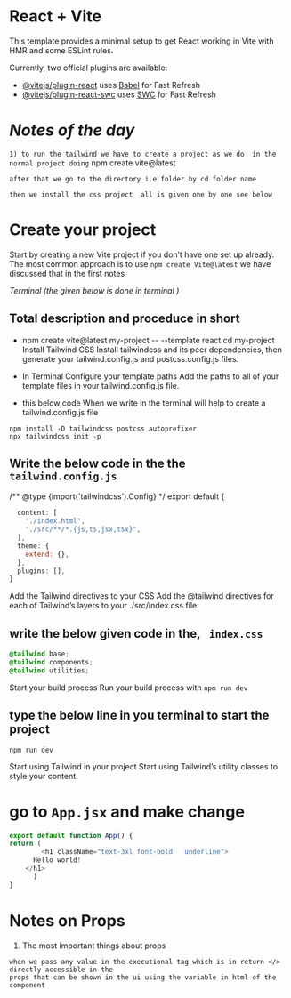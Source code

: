 # React + Vite

This template provides a minimal setup to get React working in Vite with HMR and some ESLint rules.

Currently, two official plugins are available:

- [@vitejs/plugin-react](https://github.com/vitejs/vite-plugin-react/blob/main/packages/plugin-react/README.md) uses [Babel](https://babeljs.io/) for Fast Refresh
- [@vitejs/plugin-react-swc](https://github.com/vitejs/vite-plugin-react-swc) uses [SWC](https://swc.rs/) for Fast Refresh

# *Notes of the day*

``1) to run the tailwind we have to create a project as we do 
in the normal project doing``  npm create vite@latest

``after that we go to the directory i.e folder by cd folder name`` 

`then we install the css project  all is given one by one see below` 



 # Create your project 

Start by creating a new Vite project if you don’t have one set up already. The most common approach is to use `npm create Vite@latest` we have discussed that in the first notes
 


*Terminal (the given below is done in terminal )*


## Total description and proceduce in short 

* npm create vite@latest my-project -- --template react
cd my-project
Install Tailwind CSS
Install tailwindcss and its peer dependencies, then generate your tailwind.config.js and postcss.config.js files.

* In Terminal 
Configure your template paths
Add the paths to all of your template files in your tailwind.config.js file.<br> 

* this below code When we write in the terminal will help to create a tailwind.config.js file 

```
npm install -D tailwindcss postcss autoprefixer
npx tailwindcss init -p
```

## Write the below code in the the `tailwind.config.js`

/** @type {import('tailwindcss').Config} */
export default {  
```javascript
  content: [
    "./index.html",
    "./src/**/*.{js,ts,jsx,tsx}",
  ],
  theme: {
    extend: {},
  },
  plugins: [],
}
```
Add the Tailwind directives to your CSS
Add the @tailwind directives for each of Tailwind’s layers to your ./src/index.css file.

## write the below given code in the, ``` index.css```
```css
@tailwind base; 
@tailwind components;
@tailwind utilities;
````
Start your build process
Run your build process with `npm run dev`

 



## type the below line in you terminal to start the project
```
npm run dev
```
Start using Tailwind in your project
Start using Tailwind’s utility classes to style your content.

 # go to `App.jsx` and make change

```javascript
export default function App() {
return (
        <h1 className="text-3xl font-bold   underline">
      Hello world!
    </h1>
      )
}
```

# Notes on Props 

1. The most important things about props
 ```
 when we pass any value in the executional tag which is in return </> directly accessible in the 
 props that can be shown in the ui using the variable in html of the component
 ```


